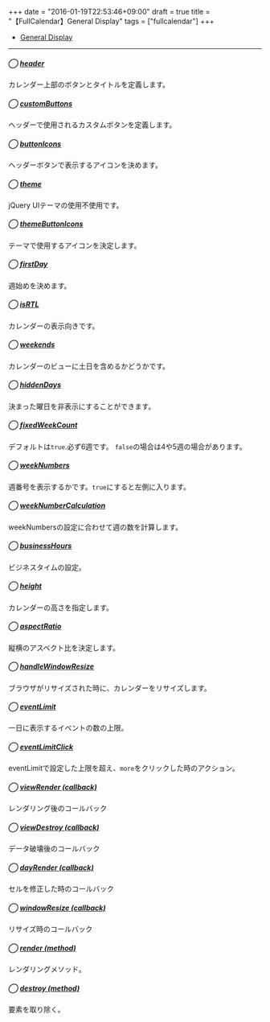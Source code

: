 +++
date = "2016-01-19T22:53:46+09:00"
draft = true
title = "【FullCalendar】General Display"
tags = ["fullcalendar"]
+++

- [General Display](http://fullcalendar.io/docs/display/)

<hr>

##### ◯ [header](http://fullcalendar.io/docs/display/header/)

カレンダー上部のボタンとタイトルを定義します。

##### ◯ [customButtons](http://fullcalendar.io/docs/display/customButtons)

ヘッダーで使用されるカスタムボタンを定義します。

##### ◯ [buttonIcons](http://fullcalendar.io/docs/display/buttonIcons)

ヘッダーボタンで表示するアイコンを決めます。

##### ◯ [theme](http://fullcalendar.io/docs/display/theme)

jQuery UIテーマの使用不使用です。

##### ◯ [themeButtonIcons](http://fullcalendar.io/docs/display/themeButtonIcons)

テーマで使用するアイコンを決定します。

##### ◯ [firstDay](http://fullcalendar.io/docs/display/firstDay)

週始めを決めます。

##### ◯ [isRTL](http://fullcalendar.io/docs/display/)

カレンダーの表示向きです。

##### ◯ [weekends](http://fullcalendar.io/docs/display/weekends)

カレンダーのビューに土日を含めるかどうかです。

##### ◯ [hiddenDays](http://fullcalendar.io/docs/display/hiddenDays)

決まった曜日を非表示にすることができます。

##### ◯ [fixedWeekCount](http://fullcalendar.io/docs/display/fixedWeekCount)

デフォルトは`true`.必ず6週です。
`false`の場合は4や5週の場合があります。

##### ◯ [weekNumbers](http://fullcalendar.io/docs/display/weekNumbers)

週番号を表示するかです。`true`にすると左側に入ります。

##### ◯ [weekNumberCalculation](http://fullcalendar.io/docs/display/)

weekNumbersの設定に合わせて週の数を計算します。


##### ◯ [businessHours](http://fullcalendar.io/docs/display/businessHours)

ビジネスタイムの設定。

##### ◯ [height](http://fullcalendar.io/docs/display/height)

カレンダーの高さを指定します。

##### ◯ [aspectRatio](http://fullcalendar.io/docs/display/aspectRatio)

縦横のアスペクト比を決定します。

##### ◯ [handleWindowResize](http://fullcalendar.io/docs/display/handleWindowResize)

ブラウザがリサイズされた時に、カレンダーをリサイズします。

##### ◯ [eventLimit](http://fullcalendar.io/docs/display/eventLimit)

一日に表示するイベントの数の上限。

##### ◯ [eventLimitClick](http://fullcalendar.io/docs/display/eventLimitClick)

eventLimitで設定した上限を超え、`more`をクリックした時のアクション。

##### ◯ [viewRender (callback)](http://fullcalendar.io/docs/display/viewRender)

レンダリング後のコールバック

##### ◯ [viewDestroy (callback)](http://fullcalendar.io/docs/display/viewDestroy)

データ破壊後のコールバック

##### ◯ [dayRender (callback)](http://fullcalendar.io/docs/display/dayRender)

セルを修正した時のコールバック

##### ◯ [windowResize (callback)](http://fullcalendar.io/docs/display/windowResize)

リサイズ時のコールバック

##### ◯ [render (method)](http://fullcalendar.io/docs/display/render)

レンダリングメソッド。

##### ◯ [destroy (method)](http://fullcalendar.io/docs/display/destroy)

要素を取り除く。
